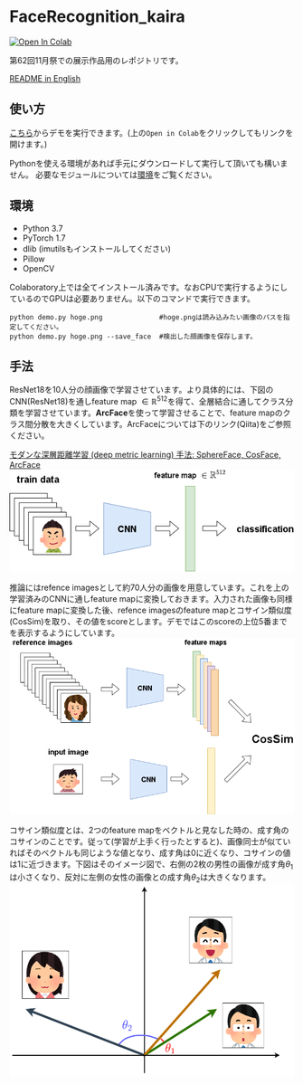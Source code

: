 # FaceRecognition_kaira
[![Open In Colab](https://colab.research.google.com/assets/colab-badge.svg)](https://colab.research.google.com/github/KYM384/FaceRecognition_kaira/blob/main/demo.ipynb)

第62回11月祭での展示作品用のレポジトリです。

[README in English](README_en.md)


## 使い方
[こちら](https://colab.research.google.com/github/KYM384/FaceRecognition_kaira/blob/main/demo.ipynb)からデモを実行できます。(上の`Open in Colab`をクリックしてもリンクを開けます。)

Pythonを使える環境があれば手元にダウンロードして実行して頂いても構いません。
必要なモジュールについては[環境](##環境)をご覧ください。


## 環境
 - Python 3.7
 - PyTorch 1.7
 - dlib (imutilsもインストールしてください)
 - Pillow
 - OpenCV

Colaboratory上では全てインストール済みです。なおCPUで実行するようにしているのでGPUは必要ありません。以下のコマンドで実行できます。
```
python demo.py hoge.png              #hoge.pngは読み込みたい画像のパスを指定してください。
python demo.py hoge.png --save_face  #検出した顔画像を保存します。
```


## 手法
ResNet18を10人分の顔画像で学習させています。より具体的には、下図のCNN(ResNet18)を通しfeature map $\in \mathbb{R}^{512}$を得て、全層結合に通してクラス分類を学習させています。**ArcFace**を使って学習させることで、feature mapのクラス間分散を大きくしています。ArcFaceについては下のリンク(Qiita)をご参照ください。

[モダンな深層距離学習 (deep metric learning) 手法: SphereFace, CosFace, ArcFace](https://qiita.com/yu4u/items/078054dfb5592cbb80cc)
![training](images/training.png)

推論にはrefence imagesとして約70人分の画像を用意しています。これを上の学習済みのCNNに通しfeature mapに変換しておきます。入力された画像も同様にfeature mapに変換した後、refence imagesのfeature mapとコサイン類似度(CosSim)を取り、その値をscoreとします。デモではこのscoreの上位5番までを表示するようにしています。
![inference](images/inference.png)

コサイン類似度とは、2つのfeature mapをベクトルと見なした時の、成す角のコサインのことです。従って(学習が上手く行ったとすると)、画像同士が似ていればそのベクトルも同じような値となり、成す角は0に近くなり、コサインの値は1に近づきます。下図はそのイメージ図で、右側の2枚の男性の画像が成す角$\theta_1$は小さくなり、反対に左側の女性の画像との成す角$\theta_2$は大きくなります。
![image of cosine_similarity](images/cosine.png)
